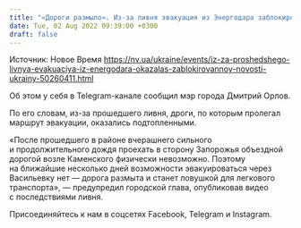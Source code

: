 ```yaml
---
title: "«Дороги размыло». Из-за ливня эвакуация из Энергодара заблокирована — видео"
date: Tue, 02 Aug 2022 09:39:00 +0300
draft: false
---
```

Источник: Новое Время https://nv.ua/ukraine/events/iz-za-proshedshego-livnya-evakuaciya-iz-energodara-okazalas-zablokirovannoy-novosti-ukrainy-50260411.html


Об этом у себя в Telegram-канале сообщил мэр города Дмитрий Орлов.

По его словам, из-за прошедшего ливня, дроги, по которым пролегал маршрут эвакуации, оказались подтопленными.

«После прошедшего в районе вчерашнего сильного и продолжительного дождя проехать в сторону Запорожья объездной дорогой возле Каменского физически невозможно. Поэтому на ближайшие несколько дней возможности эвакуироваться через Васильевку нет — дорога размыта и станет ловушкой для легкового транспорта», — предупредил городской глава, опубликовав видео с последствиями ливня.

Присоединяйтесь к нам в соцсетях Facebook, Telegram и Instagram.
